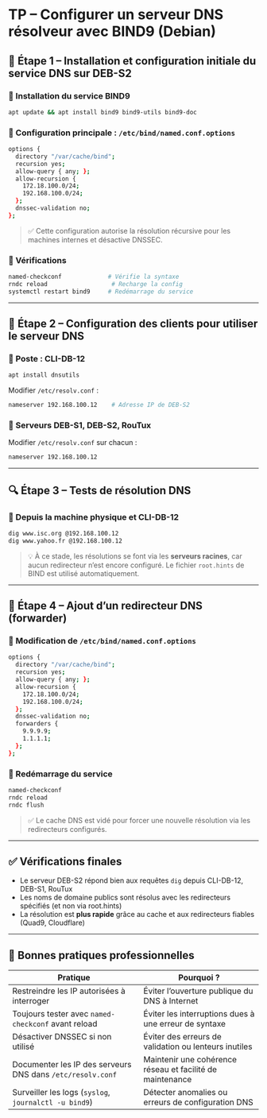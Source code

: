 # TP – Configurer un serveur DNS résolveur avec BIND9 (Debian)

## 🧪 Étape 1 – Installation et configuration initiale du service DNS sur DEB-S2

### 🔹 Installation du service BIND9

```bash
apt update && apt install bind9 bind9-utils bind9-doc
```

### 🔹 Configuration principale : `/etc/bind/named.conf.options`

```bash
options {
  directory "/var/cache/bind";
  recursion yes;
  allow-query { any; };
  allow-recursion {
    172.18.100.0/24;
    192.168.100.0/24;
  };
  dnssec-validation no;
};
```

> ✅ Cette configuration autorise la résolution récursive pour les machines internes et désactive DNSSEC.

### 🔹 Vérifications

```bash
named-checkconf             # Vérifie la syntaxe
rndc reload                  # Recharge la config
systemctl restart bind9     # Redémarrage du service
```

---

## 🧩 Étape 2 – Configuration des clients pour utiliser le serveur DNS

### 🔹 Poste : CLI-DB-12

```bash
apt install dnsutils
```

Modifier `/etc/resolv.conf` :

```bash
nameserver 192.168.100.12    # Adresse IP de DEB-S2
```

### 🔹 Serveurs DEB-S1, DEB-S2, RouTux

Modifier `/etc/resolv.conf` sur chacun :

```bash
nameserver 192.168.100.12
```

---

## 🔍 Étape 3 – Tests de résolution DNS

### 🔹 Depuis la machine physique et CLI-DB-12

```bash
dig www.isc.org @192.168.100.12
dig www.yahoo.fr @192.168.100.12
```

> 💡 À ce stade, les résolutions se font via les **serveurs racines**, car aucun redirecteur n’est encore configuré. Le fichier `root.hints` de BIND est utilisé automatiquement.

---

## 🔄 Étape 4 – Ajout d’un redirecteur DNS (forwarder)

### 🔹 Modification de `/etc/bind/named.conf.options`

```bash
options {
  directory "/var/cache/bind";
  recursion yes;
  allow-query { any; };
  allow-recursion {
    172.18.100.0/24;
    192.168.100.0/24;
  };
  dnssec-validation no;
  forwarders {
    9.9.9.9;
    1.1.1.1;
  };
};
```

### 🔹 Redémarrage du service

```bash
named-checkconf
rndc reload
rndc flush
```

> ✅ Le cache DNS est vidé pour forcer une nouvelle résolution via les redirecteurs configurés.

---

## ✅ Vérifications finales

- Le serveur DEB-S2 répond bien aux requêtes `dig` depuis CLI-DB-12, DEB-S1, RouTux
- Les noms de domaine publics sont résolus avec les redirecteurs spécifiés (et non via root.hints)
- La résolution est **plus rapide** grâce au cache et aux redirecteurs fiables (Quad9, Cloudflare)

---

## 📌 Bonnes pratiques professionnelles

|Pratique|Pourquoi ?|
|---|---|
|Restreindre les IP autorisées à interroger|Éviter l’ouverture publique du DNS à Internet|
|Toujours tester avec `named-checkconf` avant reload|Éviter les interruptions dues à une erreur de syntaxe|
|Désactiver DNSSEC si non utilisé|Éviter des erreurs de validation ou lenteurs inutiles|
|Documenter les IP des serveurs DNS dans `/etc/resolv.conf`|Maintenir une cohérence réseau et facilité de maintenance|
|Surveiller les logs (`syslog`, `journalctl -u bind9`)|Détecter anomalies ou erreurs de configuration DNS|
